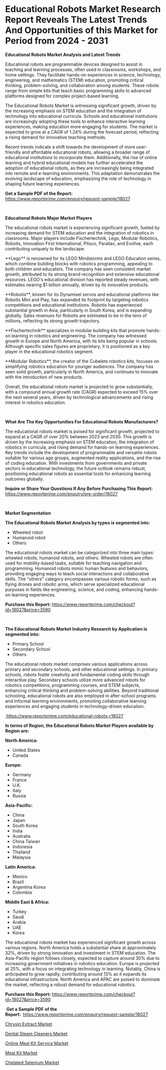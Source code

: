<p><h1>Educational Robots Market Research Report Reveals The Latest Trends And Opportunities of this Market for Period from 2024 - 2031</h1></p><p><strong>Educational Robots Market Analysis and Latest Trends</strong></p>
<p><p>Educational robots are programmable devices designed to assist in teaching and learning processes, often used in classrooms, workshops, and home settings. They facilitate hands-on experiences in science, technology, engineering, and mathematics (STEM) education, promoting critical thinking, problem-solving, and collaboration among students. These robots range from simple kits that teach basic programming skills to advanced platforms designed for complex project-based learning.</p><p>The Educational Robots Market is witnessing significant growth, driven by the increasing emphasis on STEM education and the integration of technology into educational curricula. Schools and educational institutions are increasingly adopting these tools to enhance interactive learning experiences, making education more engaging for students. The market is expected to grow at a CAGR of 1.24% during the forecast period, reflecting a rising demand for innovative teaching methods.</p><p>Recent trends indicate a shift towards the development of more user-friendly and affordable educational robots, allowing a broader range of educational institutions to incorporate them. Additionally, the rise of online learning and hybrid educational models has further accelerated the adoption of educational robots, as they are increasingly being integrated into remote and e-learning environments. This adaptation demonstrates the evolving landscape of education, emphasizing the role of technology in shaping future learning experiences.</p></p>
<p><strong>Get a Sample PDF of the Report:&nbsp;</strong> <a href="https://www.reportprime.com/enquiry/request-sample/18027?utm_campaign=1137&utm_medium=2&utm_source=Github&utm_content=ia&utm_term=20112024&utm_id=educational-robots">https://www.reportprime.com/enquiry/request-sample/18027</a></p>
<p>&nbsp;</p>
<p><strong>Educational Robots Major Market Players</strong></p>
<p><p>The educational robots market is experiencing significant growth, fueled by increasing demand for STEM education and the integration of robotics in classrooms. Major players include Fischertechnik, Lego, Modular Robotics, Robotis, Innovation First International, Pitsco, Parallax, and Evollve, each contributing uniquely to the landscape.</p><p>**Lego** is renowned for its LEGO Mindstorms and LEGO Education series, which combine building blocks with robotics programming, appealing to both children and educators. The company has seen consistent market growth, attributed to its strong brand recognition and extensive educational resources. LEGO's educational division has reported steady revenues, with estimates nearing $1 billion annually, driven by its innovative products.</p><p>**Robotis**, known for its Dynamixel servos and educational platforms like Robotis Mini and Play, has expanded its footprint by targeting robotics competitions and educational institutions. Robotis has experienced substantial growth in Asia, particularly in South Korea, and is expanding globally. Sales revenues for Robotis are estimated to be in the tens of millions, reflecting its strong growth trajectory.</p><p>**Fischertechnik** specializes in modular building kits that promote hands-on learning in robotics and engineering. The company has witnessed growth in Europe and North America, with its kits being popular in schools. Although specific sales figures are proprietary, it is positioned as a key player in the educational robotics segment.</p><p>**Modular Robotics**, the creator of the Cubelets robotics kits, focuses on simplifying robotics education for younger audiences. The company has seen solid growth, particularly in North America, and continues to innovate with the introduction of new products.</p><p>Overall, the educational robots market is projected to grow substantially, with a compound annual growth rate (CAGR) expected to exceed 15% over the next several years, driven by technological advancements and rising interest in robotics education.</p></p>
<p>&nbsp;</p>
<p><strong>What Are The Key Opportunities For Educational Robots Manufacturers?</strong></p>
<p><p>The educational robots market is poised for significant growth, projected to expand at a CAGR of over 20% between 2023 and 2030. This growth is driven by the increasing emphasis on STEM education, the integration of robotics in curricula, and rising demand for hands-on learning experiences. Key trends include the development of programmable and versatile robots suitable for various age groups, augmented reality applications, and the rise of coding education. With investments from governments and private sectors in educational technology, the future outlook remains robust, positioning educational robots as essential tools for enhancing learning outcomes globally.</p></p>
<p><strong>Inquire or Share Your Questions If Any Before Purchasing This Report:</strong> <a href="https://www.reportprime.com/enquiry/pre-order/18027?utm_campaign=1137&utm_medium=2&utm_source=Github&utm_content=ia&utm_term=20112024&utm_id=educational-robots">https://www.reportprime.com/enquiry/pre-order/18027</a></p>
<p>&nbsp;</p>
<p><strong>Market Segmentation</strong></p>
<p><strong>The Educational Robots Market Analysis by types is segmented into:</strong></p>
<p><ul><li>Wheeled robot</li><li>Humanoid robot</li><li>Others</li></ul></p>
<p><p>The educational robots market can be categorized into three main types: wheeled robots, humanoid robots, and others. Wheeled robots are often used for mobility-based tasks, suitable for teaching navigation and programming. Humanoid robots mimic human features and behaviors, providing engaging ways to teach social interactions and collaborative skills. The "others" category encompasses various robotic forms, such as flying drones and robotic arms, which serve specialized educational purposes in fields like engineering, science, and coding, enhancing hands-on learning experiences.</p></p>
<p><strong>Purchase this Report:&nbsp;</strong><a href="https://www.reportprime.com/checkout?id=18027&price=3590&utm_campaign=1137&utm_medium=2&utm_source=Github&utm_content=ia&utm_term=20112024&utm_id=educational-robots">https://www.reportprime.com/checkout?id=18027&price=3590</a></p>
<p>&nbsp;</p>
<p><strong>The Educational Robots Market Industry Research by Application is segmented into:</strong></p>
<p><ul><li>Primary School</li><li>Secondary School</li><li>Others</li></ul></p>
<p><p>The educational robots market comprises various applications across primary and secondary schools, and other educational settings. In primary schools, robots foster creativity and fundamental coding skills through interactive play. Secondary schools utilize more advanced robots for robotics competitions, programming courses, and STEM subjects, enhancing critical thinking and problem-solving abilities. Beyond traditional schooling, educational robots are also employed in after-school programs and informal learning environments, promoting collaborative learning experiences and engaging students in technology-driven education.</p></p>
<p><a href="https://www.reportprime.com/educational-robots-r18027?utm_campaign=1137&utm_medium=2&utm_source=Github&utm_content=ia&utm_term=20112024&utm_id=educational-robots">&nbsp;https://www.reportprime.com/educational-robots-r18027</a></p>
<p><strong>In terms of Region, the Educational Robots Market Players available by Region are:</strong></p>
<p>
    <p> <strong> North America: </strong>
        <ul>
            <li>United States</li>
            <li>Canada</li>
        </ul>
        </p> 
    <p> <strong> Europe: </strong>
        <ul>
            <li>Germany</li>
            <li>France</li>
            <li>U.K.</li>
            <li>Italy</li>
            <li>Russia</li>
        </ul>
        </p> 
    <p> <strong> Asia-Pacific: </strong>
        <ul>
            <li>China</li>
            <li>Japan</li>
            <li>South Korea</li>
            <li>India</li>
            <li>Australia</li>
            <li>China Taiwan</li>
            <li>Indonesia</li>
            <li>Thailand</li>
            <li>Malaysia</li>
        </ul>
        </p> 
    <p> <strong> Latin America: </strong>
        <ul>
            <li>Mexico</li>
            <li>Brazil</li>
            <li>Argentina Korea</li>
            <li>Colombia</li>
        </ul>
        </p> 
    <p> <strong> Middle East & Africa: </strong>
        <ul>
            <li>Turkey</li>
            <li>Saudi</li>
            <li>Arabia</li>
            <li>UAE</li>
            <li>Korea</li>
        </ul>
    </p>
    </p>
<p><p>The educational robots market has experienced significant growth across various regions. North America holds a substantial share at approximately 32%, driven by strong innovation and investment in STEM education. The Asia-Pacific region follows closely, expected to capture around 30% due to increasing government initiatives in robotics education. Europe is projected at 25%, with a focus on integrating technology in learning. Notably, China is anticipated to grow rapidly, contributing around 13% as it expands its educational infrastructure. North America and APAC are poised to dominate the market, reflecting a robust demand for educational robotics.</p></p>
<p><strong>Purchase this Report: </strong><a href="https://www.reportprime.com/checkout?id=18027&price=3590&utm_campaign=1137&utm_medium=2&utm_source=Github&utm_content=ia&utm_term=20112024&utm_id=educational-robots">https://www.reportprime.com/checkout?id=18027&price=3590</a></p>
<p>&nbsp;<strong>Get a Sample PDF of the Report:&nbsp;&nbsp;</strong><a href="https://www.reportprime.com/enquiry/request-sample/18027?utm_campaign=1137&utm_medium=2&utm_source=Github&utm_content=ia&utm_term=20112024&utm_id=educational-robots">https://www.reportprime.com/enquiry/request-sample/18027</a></p>
<p><strong></strong></p>
<p><p><a href="https://issuu.com/reportprime-2/docs/chrysin-extract-market-size-2030.pp_804e37abd8f115?utm_campaign=1137&utm_medium=2&utm_source=Github&utm_content=ia&utm_term=20112024&utm_id=educational-robots">Chrysin Extract Market</a></p><p><a href="https://www.linkedin.com/pulse/industry-insights-global-dental-steam-cleaners-markets-growth-kcmge?utm_campaign=1137&utm_medium=2&utm_source=Github&utm_content=ia&utm_term=20112024&utm_id=educational-robots">Dental Steam Cleaners Market</a></p><p><a href="https://www.linkedin.com/pulse/assessing-competition-online-meal-kit-service-market-strengths-b8orf?utm_campaign=1137&utm_medium=2&utm_source=Github&utm_content=ia&utm_term=20112024&utm_id=educational-robots">Online Meal Kit Service Market</a></p><p><a href="https://www.linkedin.com/pulse/factors-driving-growth-meal-kit-market-projected-size-cagr-gxwif?utm_campaign=1137&utm_medium=2&utm_source=Github&utm_content=ia&utm_term=20112024&utm_id=educational-robots">Meal Kit Market</a></p><p><a href="https://issuu.com/reportprime-2/docs/chelated-selenium-market-size-2030._cc199a9845b06c?utm_campaign=1137&utm_medium=2&utm_source=Github&utm_content=ia&utm_term=20112024&utm_id=educational-robots">Chelated Selenium Market</a></p></p>
